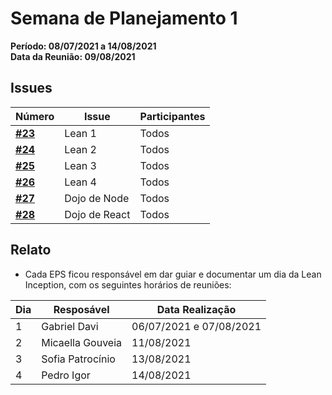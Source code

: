 # Semana de Planejamento 1

**Período: 08/07/2021 a 14/08/2021**<br>
**Data da Reunião: 09/08/2021**

## Issues

| Número | Issue | Participantes |
|--------|-------|---------------|
| [**#23**](https://github.com/fga-eps-mds/2021.1-Linguas-Indigenas-Docs/issues/23) | Lean 1 | Todos |
| [**#24**](https://github.com/fga-eps-mds/2021.1-Linguas-Indigenas-Docs/issues/24) | Lean 2 | Todos |
| [**#25**](https://github.com/fga-eps-mds/2021.1-Linguas-Indigenas-Docs/issues/25) | Lean 3 | Todos |
| [**#26**](https://github.com/fga-eps-mds/2021.1-Linguas-Indigenas-Docs/issues/26) | Lean 4 | Todos |
| [**#27**](https://github.com/fga-eps-mds/2021.1-Linguas-Indigenas-Docs/issues/26) | Dojo de Node | Todos |
| [**#28**](https://github.com/fga-eps-mds/2021.1-Linguas-Indigenas-Docs/issues/26) | Dojo de React | Todos |

## Relato

- Cada EPS ficou responsável em dar guiar e documentar um dia da Lean Inception, com os seguintes horários de reuniões:

| Dia | Resposável | Data Realização |
|-----|------------|-----------------|
| 1 | Gabriel Davi | 06/07/2021 e 07/08/2021 |
| 2 | Micaella Gouveia | 11/08/2021 |
| 3 | Sofia Patrocínio | 13/08/2021 |
| 4 | Pedro Igor | 14/08/2021 |

